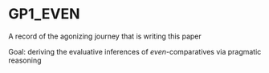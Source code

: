 # GP1_EVEN
A record of the agonizing journey that is writing this paper

Goal: deriving the evaluative inferences of *even*-comparatives via pragmatic reasoning
